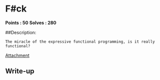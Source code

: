 # F#ck

**Points : 50**
**Solves : 280**


##Description:

	The miracle of the expressive functional programming, is it really functional?

[Attachment](rev50_3511a8cd66b371eb.zip)

## Write-up
